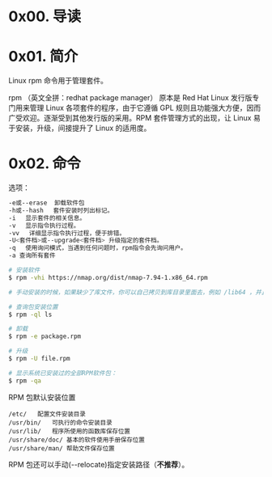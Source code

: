 # 0x00. 导读

# 0x01. 简介

Linux rpm 命令用于管理套件。

rpm （英文全拼：redhat package manager） 原本是 Red Hat Linux 发行版专门用来管理 Linux 各项套件的程序，由于它遵循 GPL 规则且功能强大方便，因而广受欢迎。逐渐受到其他发行版的采用。RPM 套件管理方式的出现，让 Linux 易于安装，升级，间接提升了 Linux 的适用度。

# 0x02. 命令

选项：
```bash
-e或--erase	卸载软件包
-h或--hash 　套件安装时列出标记。
-i 　显示套件的相关信息。
-v 　显示指令执行过程。
-vv 　详细显示指令执行过程，便于排错。
-U<套件档>或--upgrade<套件档> 升级指定的套件档。
-q 　使用询问模式，当遇到任何问题时，rpm指令会先询问用户。
-a 查询所有套件
```

```bash
# 安装软件
$ rpm -vhi https://nmap.org/dist/nmap-7.94-1.x86_64.rpm

# 手动安装的时候，如果缺少了库文件，你可以自己拷贝到库目录里面去，例如 /lib64 ，并且执行 ldconfig ，然后安装的时候使用 --nodeps：忽略依赖关系

# 查询包安装位置
$ rpm -ql ls

# 卸载
$ rpm -e package.rpm

# 升级
$ rpm -U file.rpm

# 显示系统已安装过的全部RPM软件包：
$ rpm -qa
```

RPM 包默认安装位置
```
/etc/	配置文件安装目录
/usr/bin/	可执行的命令安装目录
/usr/lib/	程序所使用的函数库保存位置
/usr/share/doc/	基本的软件使用手册保存位置
/usr/share/man/	帮助文件保存位置
```

RPM 包还可以手动(--relocate)指定安装路径（**不推荐**）。

